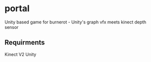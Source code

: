 # portal
Unity based game for burnerot - Unity's graph vfx meets kinect depth sensor

## Requirments
Kinect V2
Unity
